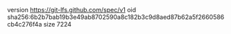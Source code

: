version https://git-lfs.github.com/spec/v1
oid sha256:6b2b7bab19b3e49ab8702590a8c182b3c9d8aed87b62a5f2660586cb4c276f4a
size 7224
